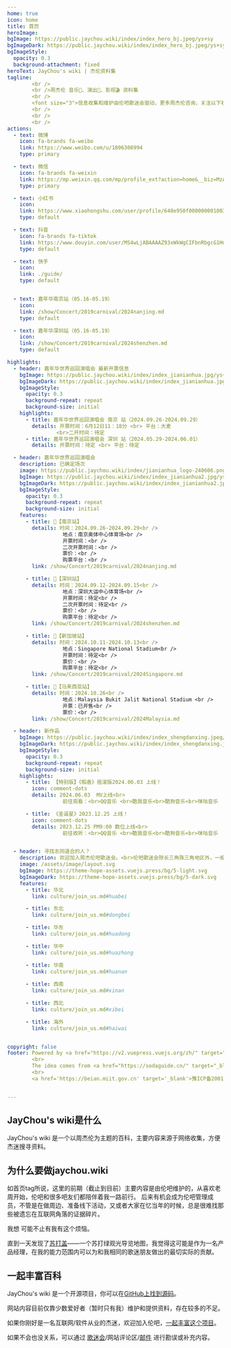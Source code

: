 ```yaml
---
home: true
icon: home
title: 首页
heroImage: 
bgImage: https://public.jaychou.wiki/index/index_hero_bj.jpeg/ys+sy
bgImageDark: https://public.jaychou.wiki/index/index_hero_bj.jpeg/ys+sy
bgImageStyle:
  opacity: 0.3
  background-attachment: fixed
heroText: JayChou's wiki | 杰伦资料集
tagline: 
        <br />
        <br />周杰伦 音乐🎵、演出🎤、影视🎬 资料集
        <br />
        <font size="3">信息收集和维护由伦吧歌迷会驱动，更多周杰伦咨询，关注以下社交媒体</font>
        <br />
        <br />
        <br />
actions:
  - text: 微博
    icon: fa-brands fa-weibo
    link: https://www.weibo.com/u/1806308994
    type: primary

  - text: 微信
    icon: fa-brands fa-weixin
    link: https://mp.weixin.qq.com/mp/profile_ext?action=home&__biz=MzA3NDU2MDUxNg==
    type: primary

  - text: 小红书
    icon: 
    link: https://www.xiaohongshu.com/user/profile/648e950f000000001003496d
    type: default

  - text: 抖音
    icon: fa-brands fa-tiktok
    link: https://www.douyin.com/user/MS4wLjABAAAAZ93xWkWgCIFbnRbgcG1Hufob2pGRfVGfdKfP64p56Cs
    type: default

  - text: 快手
    icon: 
    link: ./guide/
    type: default


  - text: 嘉年华南京站（05.16-05.19）
    icon: 
    link: /show/Concert/2019carnival/2024nanjing.md
    type: default

  - text: 嘉年华深圳站（05.16-05.19）
    icon: 
    link: /show/Concert/2019carnival/2024shenzhen.md
    type: default

highlights:
  - header: 嘉年华世界巡回演唱会 最新开票信息
    bgImage: https://public.jaychou.wiki/index/index_jianianhua.jpg/ys+sy
    bgImageDark: https://public.jaychou.wiki/index/index_jianianhua.jpg/ys+sy
    bgImageStyle:
      opacity: 0.3
      background-repeat: repeat
      background-size: initial
    highlights:
      - title: 嘉年华世界巡回演唱会 南京 站（2024.09.26-2024.09.29）
        details: 开票时间：6月12日11：18分 <br> 平台：大麦
                <br>二开时间：待定
      - title: 嘉年华世界巡回演唱会 深圳 站（2024.05.29-2024.06.01）
        details: 开票时间：待定 <br> 平台：待定

  - header: 嘉年华世界巡回演唱会
    description: 已确定场次
    image: https://public.jaychou.wiki/index/jianianhua_logo-240606.png/yt
    bgImage: https://public.jaychou.wiki/index/index_jianianhua2.jpg/ys+sy
    bgImageDark: https://public.jaychou.wiki/index/index_jianianhua2.jpg/ys+sy
    bgImageStyle:
      opacity: 0.3
      background-repeat: repeat
      background-size: initial
    features:
      - title: 🎤【南京站】
        details: 时间：2024.09.26-2024.09.29<br />
                  地点：南京奥体中心体育场<br />
                  开票时间：<br />
                  二次开票时间：<br />
                  票价：<br />
                  购票平台：<br />
        link: /show/Concert/2019carnival/2024nanjing.md

      - title: 🎤【深圳站】
        details: 时间：2024.09.12-2024.09.15<br />
                  地点：深圳大运中心体育场<br />
                  开票时间：待定<br />
                  二次开票时间：待定<br />
                  票价：<br />
                  购票平台：待定<br />
        link: /show/Concert/2019carnival/2024shenzhen.md

      - title: 🎤【新加坡站】
        details: 时间：2024.10.11-2024.10.13<br />
                  地点：Singapore National Stadium<br />
                  开票时间：待定<br />
                  票价：<br />
                  购票平台：待定<br />
        link: /show/Concert/2019carnival/2024Singapore.md

      - title: 🎤【马来西亚站】
        details: 时间：2024.10.26<br />
                  地点：Malaysia Bukit Jalit National Stadium <br />
                  开票：已开售<br />
                  票价：<br />
        link: /show/Concert/2019carnival/2024Malaysia.md

  - header: 新作品
    bgImage: https://public.jaychou.wiki/index/index_shengdanxing.jpeg/ys+sy
    bgImageDark: https://public.jaychou.wiki/index/index_shengdanxing.jpeg/ys+sy
    bgImageStyle:
      opacity: 0.3
      background-repeat: repeat
      background-size: initial
    highlights:
      - title: 【特别版】《稻香》摇滚版2024.06.03 上线！
        icon: comment-dots
        details: 2024.06.03  MV上线<br>
                  前往观看：<br>QQ音乐 <br>酷我音乐<br>酷狗音乐<br>咪咕音乐

      - title: 《圣诞星》2023.12.25 上线！
        icon: comment-dots
        details: 2023.12.25 PM9:00 数位上线<br>
                  前往收听：<br>QQ音乐 <br>酷我音乐<br>酷狗音乐<br>咪咕音乐


  - header: 寻找志同道合的人？
    description: 欢迎加入周杰伦吧歌迷会。<br>伦吧歌迷会除长三角珠三角地区外，一般情况下以所在地区省会城市命名，申请前确认自己所在省份或离该分会较近哈~
    image: /assets/image/layout.svg
    bgImage: https://theme-hope-assets.vuejs.press/bg/5-light.svg
    bgImageDark: https://theme-hope-assets.vuejs.press/bg/5-dark.svg
    features:
      - title: 华北
        link: culture/join_us.md#huabei

      - title: 东北
        link: culture/join_us.md#dongbei

      - title: 华东
        link: culture/join_us.md#huadong

      - title: 华中
        link: culture/join_us.md#huazhong

      - title: 华南
        link: culture/join_us.md#huanan
        
      - title: 西南
        link: culture/join_us.md#xinan

      - title: 西北
        link: culture/join_us.md#xibei

      - title: 海外
        link: culture/join_us.md#haiwai


copyright: false
footer: Powered by <a href="https://v2.vuepress.vuejs.org/zh/" target="_blank">VuePress</a>. Theme by <a href="https://theme-hope.vuejs.press/zh/" target="_blank">Hope</a> | MIT 协议
        <br>
        The idea comes from <a href="https://sodaguide.cn/" target="_blank">苏打盖</a>
        <br>
        <a href='https://beian.miit.gov.cn' target='_blank'>豫ICP备20012208号-5</a>


---
```

## JayChou's wiki是什么
JayChou's wiki 是一个以周杰伦为主题的百科，主要内容来源于网络收集，方便杰迷搜寻资料。
## 为什么要做jaychou.wiki
如首页tag所说，这里的前期（截止到目前）主要内容是由伦吧维护的，从喜欢老周开始，伦吧和很多吧友们都陪伴着我一路前行。
后来有机会成为伦吧管理成员，不管是在做周边、准备线下活动，又或者大家在忆当年的时候，总是很难找那些被遗忘在互联网角落的证据碎片。

我想 可能不止有我有这个烦恼。

直到一天发现了[苏打盖](https://sodaguide.cn/)——一个苏打绿观光导览地图，我觉得这可能是作为一名产品经理，在我的能力范围内可以为和我相同的歌迷朋友做出的最切实际的贡献。

## 一起丰富百科
JayChou's wiki 是一个开源项目，你可以在[GitHub上找到源码](https://github.com/y-cyfor/JayChou-wiki)。

网站内容目前仅靠少数爱好者（暂时只有我）维护和提供资料，存在较多的不足。

如果你刚好是一名互联网/软件从业的杰迷，欢迎加入伦吧，[一起丰富这个项目](/about/contribute.md)。

如果不会也没关系，可以通过 [歌迷会](culture/join_us.md)/网站评论区/[邮件](mailto:cyfor@foxmail.com) 进行勘误或补充内容。